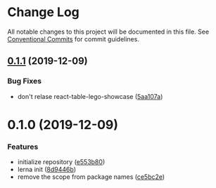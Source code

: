 # Change Log

All notable changes to this project will be documented in this file.
See [Conventional Commits](https://conventionalcommits.org) for commit guidelines.

## [0.1.1](https://github.com/homuler/react-table-lego/compare/v0.1.0...v0.1.1) (2019-12-09)


### Bug Fixes

* don't relase react-table-lego-showcase ([5aa107a](https://github.com/homuler/react-table-lego/commit/5aa107ac5c99786feb96f9d84429891a5d3600ef))





# 0.1.0 (2019-12-09)


### Features

* initialize repository ([e553b80](https://github.com/homuler/react-table-lego/commit/e553b801acad7204ced7be7963caa0813ab6f506))
* lerna init ([8d9446b](https://github.com/homuler/react-table-lego/commit/8d9446b6453859c6dc69b6fadee768a94c8aa698))
* remove the scope from package names ([ce5bc2e](https://github.com/homuler/react-table-lego/commit/ce5bc2e88c798e62d1a733f3197da521c80b6425))

